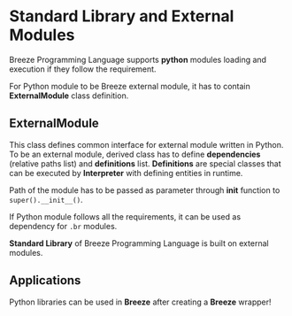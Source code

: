 # Standard Library and External Modules

Breeze Programming Language supports **python** modules loading and execution if they follow the requirement.

For Python module to be Breeze external module, it has to contain **ExternalModule** class definition.

## ExternalModule

This class defines common interface for external module written in Python. To be an external module, derived class has to define **dependencies** (relative paths list) and **definitions** list. **Definitions** are special classes that can be executed by **Interpreter** with defining entities in runtime. 

Path of the module has to be passed as parameter through **__init__** function to ```super().__init__()```. 

If Python module follows all the requirements, it can be used as dependency for ```.br``` modules.

**Standard Library** of Breeze Programming Language is built on external modules.

## Applications

Python libraries can be used in **Breeze** after creating a **Breeze** wrapper!
